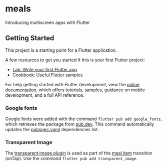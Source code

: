 # meals

Introducing multiscreen apps with Flutter

## Getting Started

This project is a starting point for a Flutter application.

A few resources to get you started if this is your first Flutter project:

- [Lab: Write your first Flutter app](https://docs.flutter.dev/get-started/codelab)
- [Cookbook: Useful Flutter samples](https://docs.flutter.dev/cookbook)

For help getting started with Flutter development, view the
[online documentation](https://docs.flutter.dev/), which offers tutorials,
samples, guidance on mobile development, and a full API reference.

### Google fonts

Google fonts were added with the command ```flutter pub add google_fonts```, which retrieves the
package from [pub.dev](https://pub.dev/). This command automatically updates the [pubspec.yaml](pubspec.yaml)
dependencies list.

### Transparent Image

The [transparent image plugin](https://pub.dev/packages/transparent_image) is used as part of the
[meal item](./lib/nonscreenwidgets/meal_item.dart) transition (onTap). Use the command
```flutter pub add transparent_image```.
